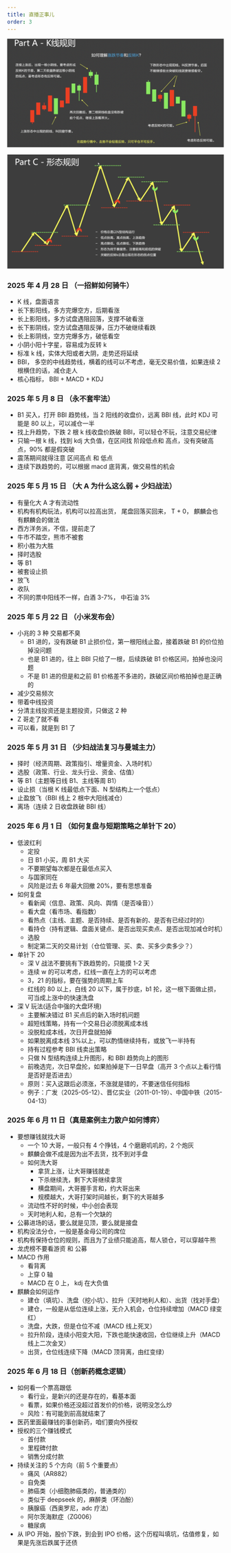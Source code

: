 ```yaml
---
title: 直播正事儿
order: 3
---
```


![K线规则](./images/Part%20A%20-%20K线规则.png)

![形态规则](./images/Part%20C-形态规则.png)

### 2025 年 4 月 28 日 （一招鲜如何骑牛）

- K 线，盘面语言
- 长下影阳线，多方完爆空方，后期看涨
- 长上影阳线，多方试盘遇阻回落，支撑不破看涨
- 长下影阴线，空方试盘遇阻反弹，压力不破继续看跌
- 长上影阴线，空方完爆多方，破低看空
- 小阴小阳十字星，容易成为反转 k
- 标准 k 线，实体大阳或者大阴，走势还将延续
- BBI， 多空的中线趋势线，横着的线可以不考虑，毫无交易价值，如果连续 2 根横住的话，减仓走人
- 核心指标， BBI + MACD + KDJ

### 2025 年 5 月 8 日 （永不套牢法）

- B1 买入，打开 BBI 趋势线，当 2 阳线的收盘价，远离 BBI 线，此时 KDJ 可能是 80 以上，可以减仓一半
- 找上升趋势，下跌 2 根 k 线收盘价跌破 BBI，可以轻仓不玩，注意交易纪律
- 只输一根 k 线，找到 kdj 大负值，在区间找 阶段低点和 高点，没有突破高点，90% 都是假突破
- 震荡期间就得注意 区间高点 和 低点
- 连续下跌趋势的，可以根据 macd 底背离，做交易性的机会

### 2025 年 5 月 15 日 （大 A 为什么这么弱 + 少妇战法）

- 有量化大 A 才有流动性
- 机构有机构玩法，机构可以拉高出货， 尾盘回落买回来， T + 0， 麒麟会也有麒麟会的做法
- 西方洋务派，不信，提前走了
- 牛市不踏空，熊市不被套
- 积小胜为大胜
- 择时选股
- 等 B1
- 被套设止损
- 放飞
- 收队
- 不同的票中阳线不一样，白酒 3-7%， 中石油 3%

### 2025 年 5 月 22 日 （小米发布会）

- 小兆的 3 种 交易都不臭
  - B1 进的，没有跌破 B1 止损价位，第一根阳线止盈，接着跌破 B1 的价位拍掉没问题
  - 也是 B1 进的，往上 BBI 只给了一根，后续跌破 B1 价格区间，拍掉也没问题
  - 不是 B1 进的但是和之前 B1 价格差不多进的，跌破区间价格拍掉也是正确的
- 减少交易频次
- 带着中线投资
- 分清主线投资还是主题投资，只做这 2 种
- Z 哥走了就不看
- 可以看，就是到 B1 了

### 2025 年 5 月 31 日 （少妇战法复习与曼城主力）

- 择时（经济周期、政策指引、增量资金、入场时机）
- 选股（政策、行业、龙头行业、资金、估值）
- 等 B1（主题等日线 B1、主线等周 B1）
- 设止损（当根 K 线最低点下面、N 型结构上一个低点）
- 止盈放飞（BBI 线上 2 根中大阳线减仓）
- 离场（连续 2 日收盘跌破 BBI 线）

### 2025 年 6 月 1 日 （如何复盘与短期策略之单针下 20）

- 低波红利
  - 定投
  - 日 B1 小买，周 B1 大买
  - 不要期望每次都是在最低点买入
  - 与国家同在
  - 风险是过去 6 年最大回撤 20%，要有思想准备
- 如何复盘
  - 看新闻（信息、政策、风向、舆情（是否噪音））
  - 看大盘（看市场、看指数）
  - 看热点（主线、主题、是否持续、是否有新的、是否有已经过时的）
  - 看持仓（持有逻辑、盘面关键点、是否出现买卖点、是否出现加减仓时机）
  - 选股
  - 制定第二天的交易计划（仓位管理、买、卖、买多少卖多少？）
- 单针下 20
  - 深 V 战法不要挑有下跌趋势的，只能摸 1-2 天
  - 连续 w 的可以考虑，红线一直在上方的可以考虑
  - 3，21 的指标，要在强势的周期上车
  - 红线的 80 以上，白线 20 以下，属于抄底，b1 抡，这一根下面做止损，可当成上涨中的快速洗盘
- 深 V 玩法(适合中强的大盘环境)
  - 主要解决错过 B1 买点后的新入场时机问题
  - 超短线策略，持有一个交易日必须脱离成本线
  - 没脱粒成本线，次日开盘就拍掉
  - 如果脱离成本线 3%以上，可以酌情继续持有，或放飞一半持有
  - 持有过程参考 BBI 线卖出策略
  - 只做 N 型结构连续上升图形，和 BBI 趋势向上的图形
  - 前晚选完，次日早盘抡，如果拍掉是下一日早盘（高开 3 个点以上看行情是否好是否进去）
  - 原则：买入这跟后必须涨，不涨就是错的，不要迷信任何指标
  - 例子：广发（2025-05-12）、晋亿实业（2011-01-19）、中国中铁（2015-04-13）

### 2025 年 6 月 11 日（真是案例主力散户如何博弈）

- 要想赚钱就找大哥
  - 一个 10 大哥，一般只有 4 个挣钱，4 个磨磨叽叽的，2 个炮灰
  - 麒麟会做不成是因为出不去货，找不到对手盘
  - 如何洗大哥
    - 拿货上涨，让大哥赚钱就走
    - 下杀继续洗，剩下大哥继续拿货
    - 横盘期间，大哥握手言和，约大哥出来
    - 规模越大，大哥打架时间越长，剩下的大哥越多
  - 流动性不好的时候，中小创会表现
  - 天时地利人和，总有一个欠缺的
- 公募进场的话，要么就是见顶，要么就是接盘
- 机构没法分仓，一般是基金母公司的席位
- 机构有保持仓位的规则，而且为了业绩只能追高，帮人锁仓，可以穿越牛熊
- 龙虎榜不要看游资 和 公募
- MACD 作用
  - 看背离
  - 上穿 0 轴
  - MACD 在 0 上， kdj 在大负值
- 麒麟会如何运作
  - 建仓（填坑）、洗盘（挖小坑）、拉升（天时地利人和）、出货（找对手盘）
  - 建仓，一般是从低位连续上涨，无介入机会，仓位持续增加（MACD 绿变红）
  - 洗盘，大跌，但是仓位不减（MACD 线上死叉）
  - 拉升阶段，连续小阳变大阳，下跌也能快速收回，仓位继续上升（MACD 线上二次金叉）
  - 出货，仓位线连续下降（MACD 顶背离，由红变绿）

### 2025 年 6 月 18 日（创新药概念逻辑）

- 如何看一个票高跟低
  - 看行业，是新兴的还是存在的，看基本面
  - 看票，如果价格还没超过首发价的价格，说明没怎么炒
  - 风险：有可能到前高就结束了
- 医药里面最赚钱的事创新药，咱们要向外授权
- 授权的三个赚钱模式
  - 首付款
  - 里程碑付款
  - 销售分成付款
- 持续关注的 5 个方向（前 5 个重要点）
  - 痛风（AR882）
  - 自免类
  - 肺癌类（小细胞肺癌类的，普通类的）
  - 类似于 deepseek 的，麻醉类（环泊酚）
  - 胰腺癌（西奥罗尼，adc 疗法）
  - 阿尔茨海默症（ZG006）
  - 糖尿病
- 从 IPO 开始，股价下跌，到会到 IPO 价格，这个历程叫填坑，估值修复，如果是先涨后跌属于还债
